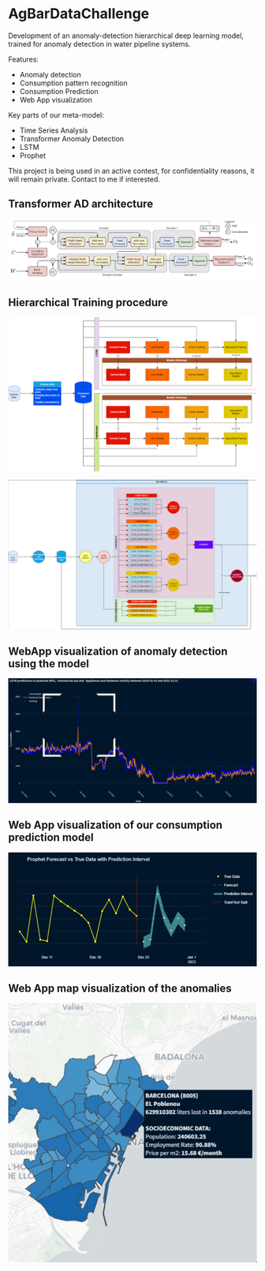 # AgBarDataChallenge
Development of an anomaly-detection hierarchical deep learning model, trained for anomaly detection in water pipeline systems.

Features: 
 - Anomaly detection
 - Consumption pattern recognition
 - Consumption Prediction
 - Web App visualization

Key parts of our meta-model: 
 - Time Series Analysis 
 - Transformer Anomaly Detection
 - LSTM
 - Prophet

This project is being used in an active contest, for confidentiality reasons, it will remain private. Contact to me if interested.

## Transformer AD architecture
![Example Image](images/TranAD.png)

## Hierarchical Training procedure
![Example Image](images/Training.png)

![Example Image](images/architecture.png)

## WebApp visualization of anomaly detection using the model
![Example Image](images/anomaly_visualization.png)

## Web App visualization of our consumption prediction model
![Example Image](images/Prophet.jpg)
 
## Web App map visualization of the anomalies
 ![Example Image](images/Map.jpg)




